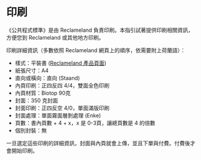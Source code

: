 # 印刷

<!-- SPDX-License-Identifier: CC0-1.0 -->
<!-- SPDX-FileCopyrightText: 2021-2023 The Foundation for Public Code <info@publiccode.net>, https://standard.publiccode.net/AUTHORS -->

《公共程式標準》是由 Reclameland 負責印刷。本指引試著提供印刷相關資訊，方便您到 Reclameland 或其他地方印刷。

印刷詳細資訊（多數依照 Reclameland 網頁上的順序，依需要附上荷蘭語）：

* 樣式：平裝書 ([Reclameland 產品頁面](https://www.reclameland.nl/drukken/softcover-boeken))
* 紙張尺寸：A4
* 直向或橫向：直向 (Staand)
* 內頁印刷：正四反四 4/4，雙面全色印刷
* 內頁材質：Biotop 90克
* 封面：350 克封面
* 封面印刷：正四反空 4/0，單面滿版印刷
* 封面處理：單面霧面層剝處理 (Enke)
* 頁數：書內頁數 + 4 + x，x 是 0-3頁，讓總頁數是 4 的倍數
* 個別封裝：無

一旦選定這些印刷的詳細資訊，封面與內頁就會上傳，並且下單與付費。付費後才會開始印刷。

